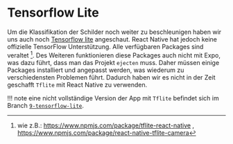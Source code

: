 # Tensorflow Lite

Um die Klassifikation der Schilder noch weiter zu beschleunigen haben wir uns auch
noch [Tensorflow lite](https://www.tensorflow.org/lite) angeschaut. React Native hat jedoch keine offizielle TensorFlow
Unterstützung. Alle verfügbaren Packages sind veraltet [^1]. Des Weiteren funktionieren diese Packages auch nicht mit
Expo, was dazu führt, dass man das Projekt `ejecten` muss. Daher müssen einige Packages installiert und angepasst werden,
was wiederum zu verschiedensten Problemen führt. Dadurch haben wir es nicht in der Zeit geschafft `Tflite` mit React
Native zu verwenden.

!!! note eine nicht vollständige Version der App mit `Tflite` befindet sich im
Branch [`9-tensorflow-lite`](https://github.com/GDKI-WS20-T04/traffic-sign-detection/tree/9-tensorflow-lite).

[^1]: wie z.B.: https://www.npmjs.com/package/tflite-react-native
, https://www.npmjs.com/package/react-native-tflite-camera